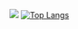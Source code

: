 ![](http://github-profile-summary-cards.vercel.app/api/cards/profile-details?username=DeLuks2006&theme=github)
[![Top Langs](https://github-readme-stats.vercel.app/api/top-langs/?username=DeLuks2006&layout=donut)](https://github.com/anuraghazra/github-readme-stats)
